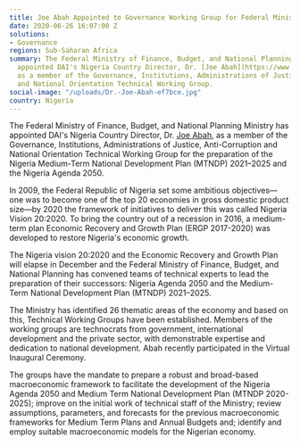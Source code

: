 ```yaml
---
title: Joe Abah Appointed to Governance Working Group for Federal Ministry in Nigeria
date: 2020-06-26 16:07:00 Z
solutions:
- Governance
regions: Sub-Saharan Africa
summary: The Federal Ministry of Finance, Budget, and National Planning Ministry has
  appointed DAI's Nigeria Country Director, Dr. [Joe Abah](https://www.dai.com/who-we-are/our-team/joe-abah),
  as a member of the Governance, Institutions, Administrations of Justice, Anti-Corruption
  and National Orientation Technical Working Group.
social-image: "/uploads/Dr.-Joe-Abah-ef7bce.jpg"
country: Nigeria
---
```


The Federal Ministry of Finance, Budget, and National Planning Ministry has appointed DAI's Nigeria Country Director, Dr. [Joe Abah](https://www.dai.com/who-we-are/our-team/joe-abah), as a member of the Governance, Institutions, Administrations of Justice, Anti-Corruption and National Orientation Technical Working Group for the preparation of the Nigeria Medium-Term National Development Plan (MTNDP) 2021–2025 and the Nigeria Agenda 2050.
 
In 2009, the Federal Republic of Nigeria set some ambitious objectives—one was to become one of the top 20 economies in gross domestic product size—by 2020 the framework of initiatives to deliver this was called Nigeria Vision 20:2020. To bring the country out of a recession in 2016, a medium-term plan Economic Recovery and Growth Plan (ERGP 2017-2020) was developed to restore Nigeria's economic growth. 
 
The Nigeria vision 20:2020 and the Economic Recovery and Growth Plan will elapse in December and the Federal Ministry of Finance, Budget, and National Planning has convened teams of technical experts to lead the preparation of their successors: Nigeria Agenda 2050 and the Medium-Term National Development Plan (MTNDP) 2021–2025.
 
The Ministry has identified 26 thematic areas of the economy and based on this, Technical Working Groups have been established. Members of the working groups are technocrats from government, international development and the private sector, with demonstrable expertise and dedication to national development. Abah recently participated in the Virtual Inaugural Ceremony.
 
The groups have the mandate to prepare a robust and broad-based macroeconomic framework to facilitate the development of the Nigeria Agenda 2050 and Medium Term National Development Plan (MTNDP 2020-2025); improve on the initial work of technical staff of the Ministry; review assumptions, parameters, and forecasts for the previous macroeconomic frameworks for Medium Term Plans and Annual Budgets and; identify and employ suitable macroeconomic models for the Nigerian economy.